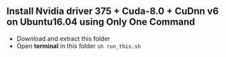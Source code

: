 
## Install Nvidia driver 375 + Cuda-8.0 + CuDnn v6 on Ubuntu16.04 using Only One Command

- Download and extract this folder
- Open **terminal** in this folder
`sh run_this.sh`



